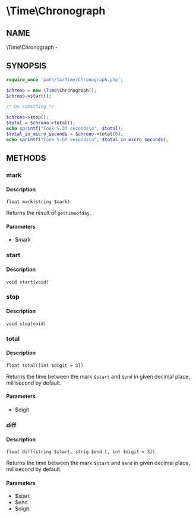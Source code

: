 # \Time\Chronograph

## NAME

\Time\Chronograph -

## SYNOPSIS

```php
require_once 'path/to/Time/Chronograph.php';

$chrono = new \Time\Chronograph();
$chrono->start();

/* Do something */

$chrono->stop();
$total = $chrono->total();
echo sprintf("Took %.3f seconds\n", $total);
$total_in_micro_seconds = $chrono->total(6);
echo sprintf("Took %.6f seconds\n", $total_in_micro_seconds);
```

## METHODS

### mark

#### Description

`float mark(string $mark)`

Returns the result of `gettimeofday`.

#### Parameters

* $mark

### start

#### Description

`void start(void)`

### stop

#### Description

`void stop(void)`

### total

#### Description

`float total([int $digit = 3])`

Returns the time between the mark `$start` and `$end` in given decimal place, millisecond by default.

#### Parameters

* $digit

### diff

#### Description

`float diff(string $start, strig $end [, int $digit = 3])`

Returns the time between the mark `$start` and `$end` in given decimal place, millisecond by default.

#### Parameters

* $start
* $end
* $digit
